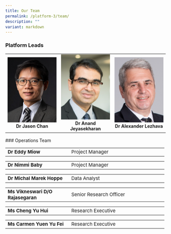 ```yaml
---
title: Our Team
permalink: /platform-3/team/
description: ""
variant: markdown
---
```

### Platform Leads
<table>
	<tbody>
		<tr>
			<td width="33%">
				<a href="/leaders/dr-jason-chan/">
					<img style="width:200px" src="/images/Leaders/dr-jason-chan.png">
				</a>
				<div align="center"><b>Dr Jason Chan</b></div>
			</td>
			<td width="33%">
				<a href="/leaders/dr-anand-jeyasekharan/">
					<img style="width:200px" src="/images/Leaders/anand-jeyasekharan.png">
				</a>
				<div align="center"><b>Dr Anand Jeyasekharan</b></div>
			</td>
			<td width="33%">
				<a href="/leaders/dr-alexander-lezhava/">
					<img style="width:200px" src="/images/Leaders/dr-alexandra-lezhava.png">
				</a>
				<div align="center"><b>Dr Alexander Lezhava</b></div>
			</td>
		</tr>
	</tbody>
</table>
<div style="height: 1px;"></div>
### Operations Team
<div align="center"><table cellspacing="0" border="0" style="font-size: 15px;">
	<colgroup>
	<col style="width: 200px;">
  <col style="width: 300px;">
	</colgroup>
	<tbody>
		<tr align="left">
			<td><b>Dr Eddy Miow</b></td>
			<td>Project Manager</td>
		</tr>
	</tbody>
</table></div>
<div align="center"><table cellspacing="0" border="0" style="font-size: 15px;">
	<colgroup>
	<col style="width: 200px;">
  <col style="width: 300px;">
	</colgroup>
	<tbody>
		<tr align="left">
			<td><b>Dr Nimmi Baby</b></td>
			<td>Project Manager</td>
		</tr>
	</tbody>
</table></div>
<div align="center"><table cellspacing="0" border="0" style="font-size: 15px;">
	<colgroup>
	<col style="width: 200px;">
  <col style="width: 300px;">
	</colgroup>
	<tbody>
		<tr align="left">
			<td><b>Dr Michal Marek Hoppe</b></td>
			<td>Data Analyst</td>
		</tr>
	</tbody>
</table></div>
<div align="center"><table cellspacing="0" border="0" style="font-size: 15px;">
	<colgroup>
	<col style="width: 200px;">
  <col style="width: 300px;">
	</colgroup>
	<tbody>
		<tr align="left">
			<td><b>Ms Vikneswari D/O Rajasegaran</b></td>
			<td>Senior Research Officer</td>
		</tr>
	</tbody>
</table></div>
<div align="center"><table cellspacing="0" border="0" style="font-size: 15px;">
	<colgroup>
	<col style="width: 200px;">
  <col style="width: 300px;">
	</colgroup>
	<tbody>
		<tr align="left">
			<td><b>Ms Cheng Yu Hui</b></td>
			<td>Research Executive</td>
		</tr>
	</tbody>
</table></div>
<div align="center"><table cellspacing="0" border="0" style="font-size: 15px;">
	<colgroup>
	<col style="width: 200px;">
  <col style="width: 300px;">
	</colgroup>
	<tbody>
		<tr align="left">
			<td><b>Ms Carmen Yuen Yu Fei</b></td>
			<td>Research Executive</td>
		</tr>
	</tbody>
</table></div>